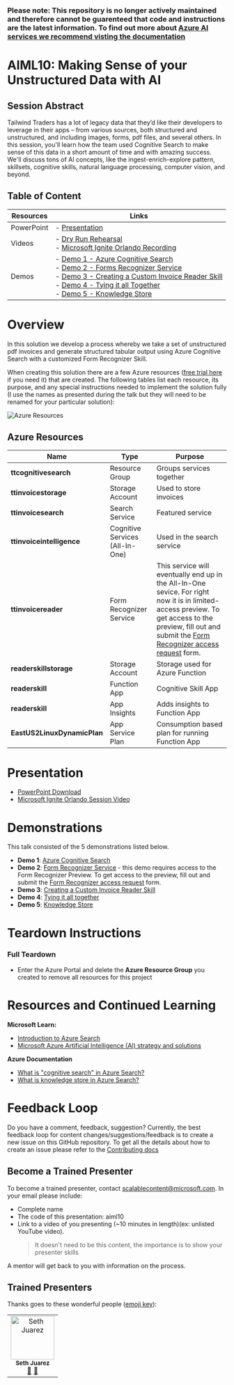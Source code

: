 ### Please note: This repository is no longer actively maintained and therefore cannot be guarenteed that code and instructions are the latest information. To find out more about [Azure AI services we recommend visting the documentation](https://docs.microsoft.com/en-us/azure/?product=ai-machine-learning)

# AIML10: Making Sense of your Unstructured Data with AI

## Session Abstract

Tailwind Traders has a lot of legacy data that they’d like their developers to leverage in their apps – from various sources, both structured and unstructured, and including images, forms, pdf files, and several others. In this session, you'll learn how the team used Cognitive Search to make sense of this data in a short amount of time and with amazing success. We'll discuss tons of AI concepts, like the ingest-enrich-explore pattern, skillsets, cognitive skills, natural language processing, computer vision, and beyond.

## Table of Content
 

| Resources          | Links                            |
|-------------------|----------------------------------|
| PowerPoint        | - [Presentation](presentations.md) |
| Videos            | - [Dry Run Rehearsal](https://www.youtube.com/watch?v=dm0wDTSso0E) <br/>- [Microsoft Ignite Orlando Recording](https://myignite.techcommunity.microsoft.com/sessions/82986?source=sessions) |
| Demos             | - [Demo 1 - Azure Cognitive Search ](https://github.com/microsoft/ignite-learning-paths-training-aiml/blob/master/aiml10/demo1.md) <br/>- [Demo 2 - Forms Recognizer Service](https://github.com/microsoft/ignite-learning-paths-training-aiml/blob/master/aiml10/demo2.md) <br/>- [Demo 3 - Creating a Custom Invoice Reader Skill](https://github.com/microsoft/ignite-learning-paths-training-aiml/blob/master/aiml10/demo3.md)<br/>- [Demo 4 - Tying it all Together](https://github.com/microsoft/ignite-learning-paths-training-aiml/blob/master/aiml10/demo4.md) <br/>- [Demo 5 - Knowledge Store](https://github.com/microsoft/ignite-learning-paths-training-aiml/blob/master/aiml10/demo5.md) | 


# Overview
In this solution we develop a process whereby we take a set of unstructured pdf invoices and generate structured tabular output using Azure Cognitive Search with a customized Form Recognizer Skill. 

When creating this solution there are a few Azure resources ([free trial here](https://azure.microsoft.com/en-gb/free/?WT.mc_id=msignitethetour2019-github-aiml10) if you need it) that are created. The following tables list each resource, its purpose, and any special instructions needed to implement the solution fully (I use the names as presented during the talk but they will need to be renamed for your particular solution):

![Azure Resources](images/resources.png "Azure Resources")

## Azure Resources

| Name                       | Type                            | Purpose                    |
| -------------------------- | ------------------------------- | ------------------------- |
| **ttcognitivesearch**     | Resource Group                  | Groups services together   |
| **ttinvoicestorage**      | Storage Account                 | Used to store invoices     |
| **ttinvoicesearch**       | Search Service                  | Featured service           |
| **ttinvoiceintelligence** | Cognitive Services (All-In-One) | Used in the search service |
| **ttinvoicereader**       | Form Recognizer Service         | This service will eventually end up in the All-In-One sevice. For right now it is in limited-access preview. To get access to the preview, fill out and submit the [Form Recognizer access request](https://aka.ms/FormRecognizerRequestAccess) form.  |
| **readerskillstorage**   | Storage Account              | Storage used for Azure Function |
| **readerskill**          | Function App                 | Cognitive Skill App |
| **readerskill**          | App Insights                   | Adds insights to Function App |
| **EastUS2LinuxDynamicPlan** | App Service Plan                   | Consumption based plan for running Function App |

# Presentation

* [PowerPoint Download](https://globaleventcdn.blob.core.windows.net/assets/aiml/aiml10/aiml10.pptx)
* [Microsoft Ignite Orlando Session Video](https://myignite.techcommunity.microsoft.com/sessions/82986?source=sessions)


# Demonstrations
This talk consisted of the 5 demonstrations listed below. 

- **Demo 1**: [Azure Cognitive Search](demo1.md)
- **Demo 2**: [Form Recognizer Service](demo2.md) - this demo requires access to the Form Recognizer Preview. To get access to the preview, fill out and submit the [Form Recognizer access request](https://aka.ms/FormRecognizerRequestAccess) form.
- **Demo 3**: [Creating a Custom Invoice Reader Skill](demo3.md)
- **Demo 4**: [Tying it all together](demo4.md)
- **Demo 5**: [Knowledge Store](demo5.md)


# Teardown Instructions

### Full Teardown

* Enter the Azure Portal and delete the **Azure Resource Group** you created to remove all resources for this project


# Resources and Continued Learning

**Microsoft Learn:**
* [Introduction to Azure Search](https://docs.microsoft.com/en-us/learn/modules/intro-to-azure-search/?WT.mc_id=msignitethetour2019-github-aiml10)
* [Microsoft Azure Artificial Intelligence (AI) strategy and solutions](https://docs.microsoft.com/en-us/learn/modules/azure-artificial-intelligence/?WT.mc_id=msignitethetour2019-github-aiml10)

**Azure Documentation**
* [What is "cognitive search" in Azure Search?](https://docs.microsoft.com/en-us/azure/search/cognitive-search-concept-intro/?WT.mc_id=msignitethetour2019-github-aiml10)
* [What is knowledge store in Azure Search?](https://docs.microsoft.com/en-us/azure/search/knowledge-store-concept-intro)


# Feedback Loop

Do you have a comment, feedback, suggestion? Currently, the best feedback loop for content changes/suggestions/feedback is to create a new issue on this GitHub repository. To get all the details about how to create an issue please refer to the [Contributing docs](../CONTRIBUTING.md)

## Become a Trained Presenter

To become a trained presenter, contact [scalablecontent@microsoft.com](mailto:scalablecontent@microsoft.com). In your email please include:

- Complete name
- The code of this presentation: aiml10
- Link to a video of you presenting (~10 minutes in length)(ex: unlisted YouTube video). 
  > It doesn't need to be this content, the importance is to show your presenter skills

A mentor will get back to you with information on the process.

## Trained Presenters

Thanks goes to these wonderful people ([emoji key](https://allcontributors.org/docs/en/emoji-key)):

<!-- ALL-CONTRIBUTORS-LIST:START - Do not remove or modify this section -->
<!-- prettier-ignore -->

<table>
<tr>
    <td align="center"><a href="https://github.com/sethjuarez">
        <img src="https://avatars2.githubusercontent.com/u/115409?s=460&v=4" width="100px;" alt="Seth Juarez"/><br />
        <sub><b>Seth Juarez</b></sub></a><br />
            <a href="Add link to powerpoint here" title="Talk">📢</a>
            <a href="Add link to pull request here" title="Documentation">📖</a> 
    </td>
</tr></table>

<!-- ALL-CONTRIBUTORS-LIST:END -->
